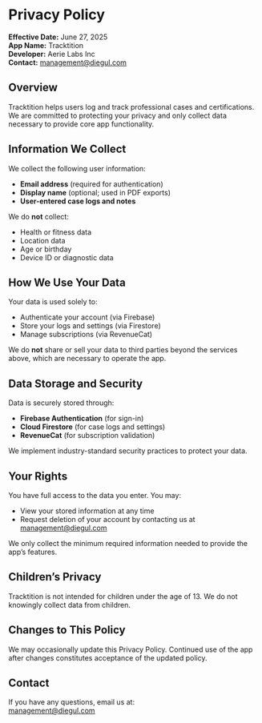# Privacy Policy

**Effective Date:** June 27, 2025  
**App Name:** Tracktition  
**Developer:** Aerie Labs Inc  
**Contact:** [management@diegul.com](mailto:management@diegul.com)

## Overview

Tracktition helps users log and track professional cases and certifications. We are committed to protecting your privacy and only collect data necessary to provide core app functionality.

## Information We Collect

We collect the following user information:

- **Email address** (required for authentication)
- **Display name** (optional; used in PDF exports)
- **User-entered case logs and notes**

We do **not** collect:

- Health or fitness data  
- Location data  
- Age or birthday  
- Device ID or diagnostic data

## How We Use Your Data

Your data is used solely to:

- Authenticate your account (via Firebase)
- Store your logs and settings (via Firestore)
- Manage subscriptions (via RevenueCat)

We do **not** share or sell your data to third parties beyond the services above, which are necessary to operate the app.

## Data Storage and Security

Data is securely stored through:

- **Firebase Authentication** (for sign-in)
- **Cloud Firestore** (for case logs and settings)
- **RevenueCat** (for subscription validation)

We implement industry-standard security practices to protect your data.

## Your Rights

You have full access to the data you enter. You may:

- View your stored information at any time  
- Request deletion of your account by contacting us at [management@diegul.com](mailto:management@diegul.com)

We only collect the minimum required information needed to provide the app’s features.

## Children’s Privacy

Tracktition is not intended for children under the age of 13. We do not knowingly collect data from children.

## Changes to This Policy

We may occasionally update this Privacy Policy. Continued use of the app after changes constitutes acceptance of the updated policy.

## Contact

If you have any questions, email us at:  
[management@diegul.com](mailto:management@diegul.com)

